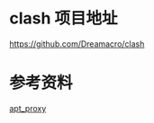 # clash 项目地址

https://github.com/Dreamacro/clash


# 参考资料
[apt_proxy](https://blog.csdn.net/lonelysky/article/details/81059339)